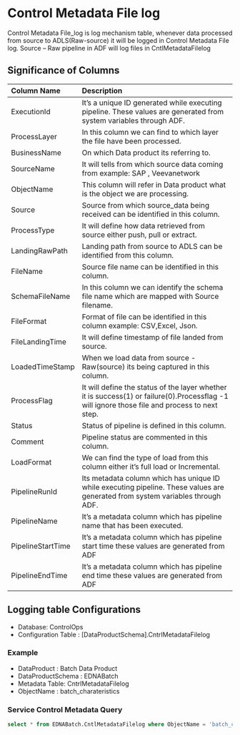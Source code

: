 # Control Metadata File log

Control Metadata File_log is log mechanism table, whenever data processed from source to ADLS(Raw-source) it will be logged in  Control Metadata File log. Source – Raw pipeline in ADF will log files in CntlMetadataFilelog

## Significance of Columns

| Column Name           	| 	Description	|
| :---        						| 	:--- 	|
|ExecutionId       |      It’s a unique ID generated while executing pipeline. These values are generated from system variables through ADF.	|
|ProcessLayer      |       In this column we can find to which layer the file have been processed.	|
|BusinessName   |     On which Data product its referring to.	|
|SourceName      |     It will tells from which source data coming from example: SAP , Veevanetwork	|
|ObjectName    |    This column will refer in Data product what is the object we are processing.	|
|Source          |    Source from which source_data being received can be identified in this column.	|
|ProcessType    |   It will define how data retrieved from source either push, pull or extract.	|
|LandingRawPath	|  Landing path from source to ADLS can be identified from this column.	|
|FileName     |     Source file name can be identified in this column.	|
|SchemaFileName	|  In this column we can identify the schema file name which are mapped with Source filename.	|
|FileFormat    |   Format of file can be identified in this column example: CSV,Excel, Json.	|
|FileLandingTime	|  It will define timestamp of file landed from source.	|
|LoadedTimeStamp	|  When we load data from source - Raw(source) its being captured in this column.	|
|ProcessFlag	|  It will define the status of the layer whether it is success(1) or failure(0).Processflag -1 will ignore those file and process to next step.	|
|Status	| Status of pipeline is defined in this column.	|
|Comment	|  Pipeline status are commented in this column.	|
|LoadFormat	|  We can find the type of load from this column either it’s full load or Incremental.	|
|PipelineRunId | Its metadata column which has unique ID while executing pipeline. These values are generated from system variables through ADF.	|
|PipelineName	|  It’s a metadata column which has pipeline name that has been executed.	|
|PipelineStartTime	| It’s a metadata column which has pipeline start time these values are generated from ADF	|
|PipelineEndTime	|  It’s a metadata column which has pipeline end time these values are generated from ADF	|

## Logging table Configurations

*	Database: ControlOps
*	Configuration Table : [DataProductSchema].CntrIMetadataFilelog

### Example

*	DataProduct : Batch Data Product
*	DataProductSchema : EDNABatch
*	Metadata Table: CntrIMetadataFilelog
*	ObjectName : batch_charateristics

### Service Control Metadata Query

```sql
select * from EDNABatch.CntlMetadataFilelog where ObjectName = 'batch_charachterstics'
```
